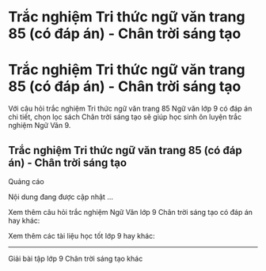 # Trắc nghiệm Tri thức ngữ văn trang 85 (có đáp án) - Chân trời sáng tạo

# Trắc nghiệm Tri thức ngữ văn trang 85 (có đáp án) - Chân trời sáng tạo

Với câu hỏi trắc nghiệm Tri thức ngữ văn trang 85 Ngữ văn lớp 9 có đáp án chi tiết, chọn lọc sách Chân trời sáng tạo sẽ giúp học sinh ôn luyện trắc nghiệm Ngữ Văn 9.

## Trắc nghiệm Tri thức ngữ văn trang 85 (có đáp án) - Chân trời sáng tạo

Quảng cáo

Nội dung đang được cập nhật ...

Xem thêm câu hỏi trắc nghiệm Ngữ Văn lớp 9 Chân trời sáng tạo có đáp án hay khác:

Xem thêm các tài liệu học tốt lớp 9 hay khác:

* * *

Giải bài tập lớp 9 Chân trời sáng tạo khác
